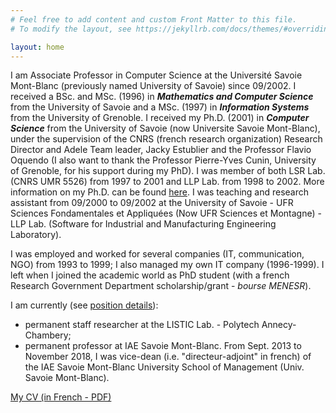 ```yaml
---
# Feel free to add content and custom Front Matter to this file.
# To modify the layout, see https://jekyllrb.com/docs/themes/#overriding-theme-defaults

layout: home
---
```

I am Associate Professor in Computer Science at the Université Savoie Mont-Blanc (previously named University of Savoie) since 09/2002\. I received a BSc. and MSc. (1996) in _**Mathematics and Computer Science**_ from the University of Savoie and a MSc. (1997) in _**Information Systems**_ from the University of Grenoble. I received my Ph.D. (2001) in _**Computer Science**_ from the University of Savoie (now Universite Savoie Mont-Blanc), under the supervision of the CNRS (french research organization) Research Director and Adele Team leader, Jacky Estublier and the Professor Flavio Oquendo (I also want to thank the Professor Pierre-Yves Cunin, University of Grenoble, for his support during my PhD). I was member of both LSR Lab. (CNRS UMR 5526) from 1997 to 2001 and LLP Lab. from 1998 to 2002\. More information on my Ph.D. can be found [here](http://tel.ccsd.cnrs.fr/tel-00010877). I was teaching and research assistant from 09/2000 to 09/2002 at the University of Savoie - UFR Sciences Fondamentales et Appliquées (Now UFR Sciences et Montagne) - LLP Lab. (Software for Industrial and Manufacturing Engineering Laboratory).

I was employed and worked for several companies (IT, communication, NGO) from 1993 to 1999; I also managed my own IT company (1996-1999). I left when I joined the academic world as PhD student (with a french Research Government Department scholarship/grant - _bourse MENESR_).

I am currently (see [position details](./position.php)):

*   permanent staff researcher at the LISTIC Lab. - Polytech Annecy-Chambery;
*   permanent professor at IAE Savoie Mont-Blanc. From Sept. 2013 to November 2018, I was vice-dean (i.e. "directeur-adjoint" in french) of the IAE Savoie Mont-Blanc University School of Management (Univ. Savoie Mont-Blanc).

[My CV (in French - PDF)](./HerveVerjusCV.pdf)
